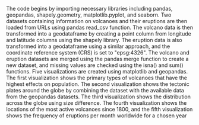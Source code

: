 
The code begins by importing necessary libraries including pandas, geopandas, shapely.geometry, matplotlib.pyplot, and seaborn. Two datasets containing information on volcanoes and their eruptions are then loaded from URLs using pandas read_csv function. 
The volcano data is then transformed into a geodataframe by creating a point column from longitude and latitude columns using the shapely library. 
The eruption data is also transformed into a geodataframe using a similar approach, and the coordinate reference system (CRS) is set to "epsg:4326".
The volcano and eruption datasets are merged using the pandas merge function to create a new dataset, and missing values are checked using the isna() and sum() functions.
Five visualizations are created using matplotlib and geopandas. The first visualization shows the primary types of volcanoes that have the highest effects on population. 
The second visualization shows the tectonic plates around the globe by combining the dataset with the available data from the geopandas datasets. 
The third visualization shows the distribution across the globe using size difference. 
The fourth visualization shows the locations of the most active volcanoes since 1800, and the fifth visualization shows the frequency of eruptions per month worldwide for a chosen year
